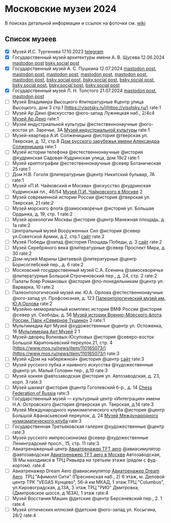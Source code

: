 # Московские музеи 2024

В поисках детальной информации и ссылок на фоточки см. [wiki](https://github.com/nevmenandr/museums2024/wiki)

## Список музеев

- [x] Музей И.С. Тургенева 17.10.2023 [telegram](https://t.me/antibarbari/1455)
- [x] Государственный музей архитектуры имени А. В. Щусева 12.06.2024 [mastodon post](https://mastodon.social/@nevmenandr/112815502444889039) [bsky.social post](https://bsky.app/profile/nevmenandr.bsky.social/post/3kur35c3rft2s)
- [x] Государственный музей А. С. Пушкина 12.07.2024 [mastodon post](https://mastodon.social/@nevmenandr/112777302489606835), [mastodon post](https://mastodon.social/@nevmenandr/112777365076238447), [mastodon post](https://mastodon.social/@nevmenandr/112777548514467008), [mastodon post](https://mastodon.social/@nevmenandr/112815455982593812), [mastodon post](https://mastodon.social/@nevmenandr/112815461420911795), [mastodon post](https://mastodon.social/@nevmenandr/112815478037848090), [bsky.social post](https://bsky.app/profile/nevmenandr.bsky.social/post/3kx3mfii23i23), [bsky.social post](https://bsky.app/profile/nevmenandr.bsky.social/post/3kx57powl7j2j), [bsky.social post](https://bsky.app/profile/nevmenandr.bsky.social/post/3kxo6bykhem2d), [bsky.social post](https://bsky.app/profile/nevmenandr.bsky.social/post/3kxo6hg25ml2b), [bsky.social post](https://bsky.app/profile/nevmenandr.bsky.social/post/3kxo6iuxewa22), [bsky.social post](https://bsky.app/profile/nevmenandr.bsky.social/post/3kxo6n2uoqk2r)
- [x] Государственный музей Л. Н. Толстого 21.07.2024 [mastodon post](https://mastodon.social/@nevmenandr/112824792670075416), [mastodon post](https://mastodon.social/@nevmenandr/112824814425369511)
- [ ] Музей Владимира Высоцкого #литературные #центр	улица Высоцкого, дом 3 стр.1 [https://visotsky.ru](https://visotsky.ru/)	rate:1
- [ ] Музей Ар Деко @искусство @юго-запад	Лужнецкая наб., 2/4с4 [Музей Ар Деко](http://artdecomuseum.ru/)	rate:1
- [ ] Музей индустриальной культуры @естественнонаучные @юго-восток	ул. Заречье, 3А [Музей индустриальной культуры](https://museum-ic.ru/)	rate:1
- [ ] Музей-квартира А.И. Солженицына @история @тверская	ул. Тверская, д. 12, стр.8 [Дом русского зарубежья имени Александра Солженицына](http://www.domrz.ru/solzhenitsyn-museum/)	rate:1
- [ ] Музей истории телефона @естественнонаучные @история @кудринская	Садовая-Кудринская улица, дом 19с2	rate:1
- [ ] Музей криптографии @естественнонаучные @север	Ботаническая 25	rate:1
- [ ] Дом Н.В. Гоголя @литературные @центр	Никитский бульвар, 7А	rate:1
- [ ] Музей «П.И. Чайковский и Москва» @искусство @кудринская	Кудринская пл., 46/54 [Музей П.И. Чайковского в Москве](https://music-museum.ru/museums/tchaikovsky)	2
- [ ] Музей современной истории России @история @тверская	ул. Тверская, 21	rate:2
- [ ] Музей морского флота @замоскворечье @история	ул. Большая Ордынка, д. 19, стр. 1	rate:2
- [ ] Музей археологии Москвы @история @центр	Манежная площадь, д. 1а	rate:2
- [ ] Центральный музей Вооруженных Сил @история @север	ул.Советской Армии, д.2, стр.1 [сайт](http://www.cmaf.ru)	rate:2
- [ ] Музей Победы @запад @история	Площадь Победы, д. 3 [сайт](https://victorymuseum.ru/)	rate:2
- [ ] Музей Серебряного века @литературные @север	Проспект Мира, д. 30	rate:2
- [ ] Дом-музей Марины Цветаевой @литературные @центр	Борисоглебский пер., д. 6	rate:2
- [ ] Московский государственный музей С.А. Есенина @замоскворечье @литературные	Большой Строченовский пер., д. 24, стр. 2	rate:2
- [ ] Палаты бояр Романовых @история @по-понедельникам @центр	ул. Варварка, 10	rate:2
- [ ] Палеонтологический музей им. Ю.А. Орлова @естественнонаучные @юго-запад	ул. Профсоюзная, д. 123 [Палеонтологический музей им. Ю.А.Орлова](https://www.paleo.ru/museum/)	rate:2
- [ ] Музейно-мемориальный комплекс истории ВМФ России @история @север	ул. Свободы, д. 56 [Музей истории Военно-Морского флота России. Парк «Северное Тушино»](https://mosparks.ru/vmf/)	2	rate:1
- [ ] Мультимедиа Арт Музей @художественные @центр	ул. Остоженка, 16 [Мультимедиа Арт Музей](https://mamm-mdf.ru/museum/info/)	2	1
- [ ] Музей-дворец Волковых-Юсуповых @история @северо-восток	Большой Харитоньевский переулок.21, стр. 4 [https://www.mos.ru/news/item/110165073/](https://www.mos.ru/news/item/110165073/)	rate:3
- [ ] Музей «Дом на набережной» @история @центр	[сайт](http://dnnmuseum.ru/)	rate:3
- [ ] Музей русского лубка и наивного искусства @художественные @центр	ул. Малый Головин пер., д.10	rate:3
- [ ] Музей хоккея @автозаводская @история	ул. Автозаводская, д. 23, корп. 3	rate:3
- [ ] Музей шахмат @история @центр	Гоголевский б-р., д. 14 [Chess Federation of Russia](https://ruchess.ru)	rate:3
- [ ] Государственный музей — культурный центр «Интеграция» имени Н.А. Островского @история @тверская	ул. Тверская, д.14	rate:3
- [ ] Музей Международного нумизматического клуба @история @центр	Большой Афанасьевский переулок, д. 24 [Музей Международного нумизматического клуба](http://coinmuseum.ru/)	rate:3
- [ ] Государственная Третьяковская галерея @художественные @центр		rate:3
- [ ] Музей русского импрессионизма @север @художественные	Ленинградский просп., 15, стр. 11	rate:3
- [ ] Авиатренажерный центр [Авиатренажер TFT aero](http://TFT.aero) @авиасимулятор @автозаводская	[Авиатренажер TFT aero в Москве](https://moscow.tft.aero/) Автозаводская, 18 Мы находимся в ТРЦ Ривьера на третьем этаже (рядом с фуд-кортом).	rate:4
- [ ] Авиатренажер Dream Aero @авиасимулятор	[Авиатренажер Dream Aero](https://dream-aero.ru/)  ТРЦ "Афимолл Сити" (Пресненская наб., 2) 6 этаж, м. Деловой центр ТРК "VEGAS Кунцево", 56-й км МКАД, 1 этаж ТРЦ "Columbus", ул.Кировоградская, д.13А, 3 этаж ТРЦ "РИО" Дмитровка, (Дмитровское шоссе, д 163А), 1 этаж	rate:4
- [ ] Музей Восстания Машин @детские @центр	Берсеневский пер., 2. 1	rate:4
- [ ] Музей оптических иллюзий @детские @юго-запад	ул. Косыгина, 28/2	rate:4
